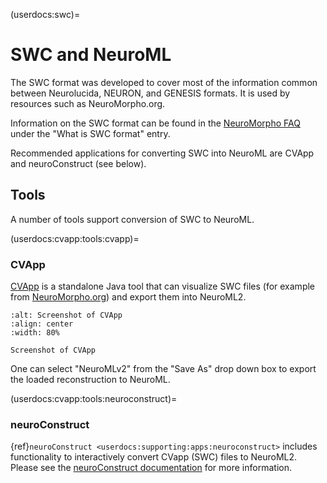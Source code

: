 (userdocs:swc)=
# SWC and NeuroML

The SWC format was developed to cover most of the information common between Neurolucida, NEURON, and GENESIS formats.
It is used by resources such as NeuroMorpho.org.

Information on the SWC format can be found in the [NeuroMorpho FAQ](http://neuromorpho.org/myfaq.jsp) under the "What is SWC format" entry.

Recommended applications for converting SWC into NeuroML are CVApp and neuroConstruct (see below).

## Tools

A number of tools support conversion of SWC to NeuroML.

(userdocs:cvapp:tools:cvapp)=
### CVApp

[CVApp](https://github.com/NeuroML/Cvapp-NeuroMorpho.org) is a standalone Java tool that can visualize SWC files (for example from [NeuroMorpho.org](https://neuromorpho.org)) and export them into NeuroML2.

```{figure} ../../../images/cvapp.png
:alt: Screenshot of CVApp
:align: center
:width: 80%

Screenshot of CVApp
```

One can select "NeuroMLv2" from the "Save As" drop down box to export the loaded reconstruction to NeuroML.

(userdocs:cvapp:tools:neuroconstruct)=
### neuroConstruct

{ref}`neuroConstruct <userdocs:supporting:apps:neuroconstruct>` includes functionality to interactively convert CVapp (SWC) files to NeuroML2.
Please see the [neuroConstruct documentation](http://www.neuroconstruct.org/docs/import.html) for more information.
